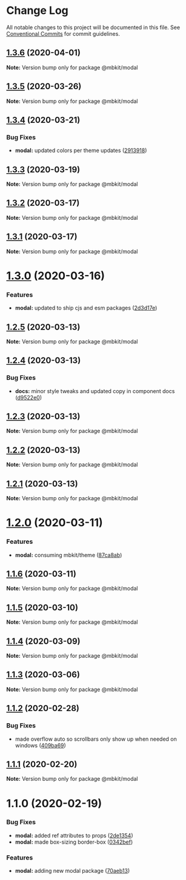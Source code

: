 # Change Log

All notable changes to this project will be documented in this file.
See [Conventional Commits](https://conventionalcommits.org) for commit guidelines.

## [1.3.6](https://github.com/mindbody/design-system/compare/@mbkit/modal@1.3.5...@mbkit/modal@1.3.6) (2020-04-01)

**Note:** Version bump only for package @mbkit/modal





## [1.3.5](https://github.com/mindbody/design-system/compare/@mbkit/modal@1.3.4...@mbkit/modal@1.3.5) (2020-03-26)

**Note:** Version bump only for package @mbkit/modal





## [1.3.4](https://github.com/mindbody/design-system/compare/@mbkit/modal@1.3.3...@mbkit/modal@1.3.4) (2020-03-21)


### Bug Fixes

* **modal:** updated colors per theme updates ([2913918](https://github.com/mindbody/design-system/commit/29139185d6113463903829355faf26368610d703))





## [1.3.3](https://github.com/mindbody/design-system/compare/@mbkit/modal@1.3.2...@mbkit/modal@1.3.3) (2020-03-19)

**Note:** Version bump only for package @mbkit/modal





## [1.3.2](https://github.com/mindbody/mbkit/compare/@mbkit/modal@1.3.1...@mbkit/modal@1.3.2) (2020-03-17)

**Note:** Version bump only for package @mbkit/modal





## [1.3.1](https://github.com/mindbody/design-system/compare/@mbkit/modal@1.3.0...@mbkit/modal@1.3.1) (2020-03-17)

**Note:** Version bump only for package @mbkit/modal





# [1.3.0](https://github.com/mindbody/design-system/compare/@mbkit/modal@1.2.5...@mbkit/modal@1.3.0) (2020-03-16)


### Features

* **modal:** updated to ship cjs and esm packages ([2d3d17e](https://github.com/mindbody/design-system/commit/2d3d17e1c30e4850396f9475b9fe8a500191f324))





## [1.2.5](https://github.com/mindbody/design-system/compare/@mbkit/modal@1.2.4...@mbkit/modal@1.2.5) (2020-03-13)

**Note:** Version bump only for package @mbkit/modal





## [1.2.4](https://github.com/mindbody/design-system/compare/@mbkit/modal@1.2.3...@mbkit/modal@1.2.4) (2020-03-13)


### Bug Fixes

* **docs:** minor style tweaks and updated copy in component docs ([d9522e0](https://github.com/mindbody/design-system/commit/d9522e0f1470800e3103793208e24a84739a5888))





## [1.2.3](https://github.com/mindbody/design-system/compare/@mbkit/modal@1.2.2...@mbkit/modal@1.2.3) (2020-03-13)

**Note:** Version bump only for package @mbkit/modal





## [1.2.2](https://github.com/mindbody/design-system/compare/@mbkit/modal@1.2.1...@mbkit/modal@1.2.2) (2020-03-13)

**Note:** Version bump only for package @mbkit/modal





## [1.2.1](https://github.com/mindbody/design-system/compare/@mbkit/modal@1.2.0...@mbkit/modal@1.2.1) (2020-03-13)

**Note:** Version bump only for package @mbkit/modal





# [1.2.0](https://github.com/mindbody/design-system/compare/@mbkit/modal@1.1.6...@mbkit/modal@1.2.0) (2020-03-11)


### Features

* **modal:** consuming mbkit/theme ([87ca8ab](https://github.com/mindbody/design-system/commit/87ca8abb48be78a1c7000845652bef479cd880a3))





## [1.1.6](https://github.com/mindbody/design-system/compare/@mbkit/modal@1.1.5...@mbkit/modal@1.1.6) (2020-03-11)

**Note:** Version bump only for package @mbkit/modal





## [1.1.5](https://github.com/mindbody/design-system/compare/@mbkit/modal@1.1.4...@mbkit/modal@1.1.5) (2020-03-10)

**Note:** Version bump only for package @mbkit/modal





## [1.1.4](https://github.com/mindbody/design-system/compare/@mbkit/modal@1.1.3...@mbkit/modal@1.1.4) (2020-03-09)

**Note:** Version bump only for package @mbkit/modal





## [1.1.3](https://github.com/mindbody/design-system/compare/@mbkit/modal@1.1.2...@mbkit/modal@1.1.3) (2020-03-06)

**Note:** Version bump only for package @mbkit/modal





## [1.1.2](https://github.com/mindbody/design-system/compare/@mbkit/modal@1.1.1...@mbkit/modal@1.1.2) (2020-02-28)


### Bug Fixes

* made overflow auto so scrollbars only show up when needed on windows ([409ba69](https://github.com/mindbody/design-system/commit/409ba69ee4b0334d2fa54d90b57768f3cbbc80ae))





## [1.1.1](https://github.com/mindbody/design-system/compare/@mbkit/modal@1.1.0...@mbkit/modal@1.1.1) (2020-02-20)

**Note:** Version bump only for package @mbkit/modal





# 1.1.0 (2020-02-19)


### Bug Fixes

* **modal:** added ref attributes to props ([2de1354](https://github.com/mindbody/design-system/commit/2de1354b36764149438e49256c5291d988ceddb8))
* **modal:** made box-sizing border-box ([0342bef](https://github.com/mindbody/design-system/commit/0342befe45a48af249248a0fe01494a0649d0137))


### Features

* **modal:** adding new modal package ([70aeb13](https://github.com/mindbody/design-system/commit/70aeb130fae4cc3903c7621d81588c5075172392))
